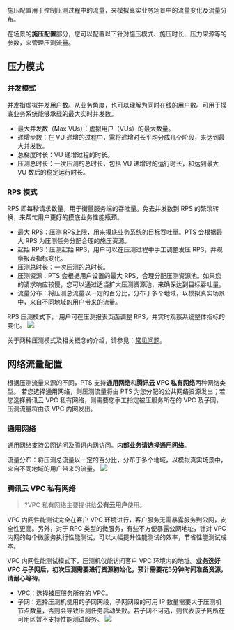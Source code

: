 施压配置用于控制压测过程中的流量，来模拟真实业务场景中的流量变化及流量分布。

在场景的**施压配置**部分，您可以配置以下针对施压模式、施压时长、压力来源等的参数，来管理压测流量。

## 压力模式

### 并发模式
并发指虚拟并发用户数。从业务角度，也可以理解为同时在线的用户数。可用于摸底业务系统能够承载的最大实时并发数。

- 最大并发数（Max VUs）：虚拟用户（VUs）的最大数量。
- 递增步数：在 VU 递增的过程中，需将递增时长平均分成几个阶段，来达到最大并发数。
- 总梯度时长：VU 递增过程的时长。
- 压测总时长：一次压测的总时长，包括 VU 递增时的运行时长，和达到最大 VU 数后的稳定运行时长。

### RPS 模式
RPS 即每秒请求数量，用于衡量服务端的吞吐量。免去并发数到 RPS 的繁琐转换，来帮忙用户更好的摸底业务性能瓶颈。

- 最大 RPS：压测 RPS上限，用来摸底业务系统的目标吞吐量。PTS 会根据最大 RPS 为压测任务分配合理的施压资源。
- 起始 RPS：压测起始 RPS，用户可以在压测过程中手工调整发压 RPS，并观察报表指标变化。
- 压测总时长：一次压测的总时长。
- 压测资源：PTS 会根据用户设置的最大 RPS，合理分配压测资源池。如果您的请求响应较慢，您可以通过适当扩大压测资源池，来确保达到目标吞吐量。
- 流量分布：将压测总流量以一定的百分比，分布于多个地域，以模拟真实场景中，来自不同地域的用户带来的流量。

RPS 压测模式下， 用户可在压测报表页面调整 RPS，并实时观察系统整体指标的变化。
![](https://qcloudimg.tencent-cloud.cn/raw/e33857a3caa50575636c90ff7ef40af0.png)

关于两种压测模式及相关概念的介绍，请参见：[常见问题](https://cloud.tencent.com/document/product/1484/68210)。


## 网络流量配置
根据压测流量来源的不同，PTS 支持**通用网络**和**腾讯云 VPC 私有网络**两种网络类型。
若您选择通用网络，则压测流量将由 PTS 为您分配的公共网络资源发出；若您选择腾讯云 VPC 私有网络，则需要您手工指定被压服务所在的 VPC 及子网，压测流量将由该 VPC 内网发出。

### 通用网络
通用网络支持公网访问及腾讯内网访问。**内部业务请选择通用网络**。

流量分布：将压测总流量以一定的百分比，分布于多个地域，以模拟真实场景中，来自不同地域的用户带来的流量。
![](https://qcloudimg.tencent-cloud.cn/raw/5e822f2f71cc62a9274b3678206d47ba.png)

### 腾讯云 VPC 私有网络
>?VPC 私有网络主要提供给**公有云用户**使用。

VPC 内网性能测试完全在客户 VPC 环境进行，客户服务无需暴露服务到公网，安全性更高。另外，对于 RPC 类型的微服务，有些不方便暴露公网地址，针对 VPC 内网的每个微服务执行性能测试，可以大幅提升性能测试的效率，节省性能测试成本。

VPC 内网性能测试模式下，压测机仅能访问客户 VPC 环境内的地址。**业务选好 VPC 与子网后，初次压测需要进行资源初始化，预计需要花5分钟时间准备资源，请耐心等待**。
- VPC：选择被压服务所在的 VPC。
- 子网：选择压测机使用的子网网段，子网网段的可用 IP 数量需要大于压测机节点数量，否则会导致压测任务启动失败。若子网不可选，则代表该子网所在可用区暂不支持性能测试服务。
  ![](https://qcloudimg.tencent-cloud.cn/raw/61156e1bf22a9b0caa73dfdbc187c1b8.png)
